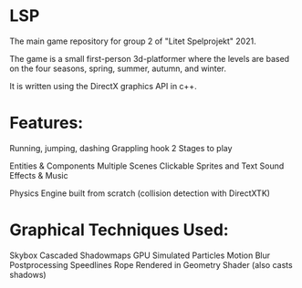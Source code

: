 # LSP
The main game repository for group 2 of "Litet Spelprojekt" 2021. 

The game is a small first-person 3d-platformer where the levels are based on the four seasons, spring, summer, autumn, and winter.

It is written using the DirectX graphics API in c++.

# Features:
Running, jumping, dashing
Grappling hook
2 Stages to play

Entities & Components
Multiple Scenes
Clickable Sprites and Text
Sound Effects & Music

Physics Engine built from scratch (collision detection with DirectXTK)

# Graphical Techniques Used:
Skybox
Cascaded Shadowmaps
GPU Simulated Particles
Motion Blur
Postprocessing Speedlines
Rope Rendered in Geometry Shader (also casts shadows)
